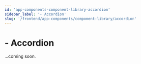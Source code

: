 ```yaml
---
id: 'app-components-component-library-accordion'
sidebar_label: '- Accordion'
slug: '/frontend/app-components/component-library/accordion'
---
```


# - Accordion

...coming soon.
